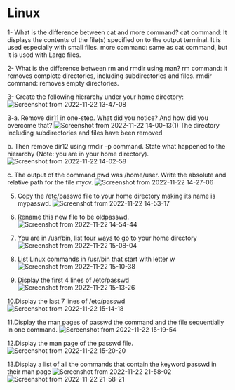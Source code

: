 # Linux

1- What is the difference between cat and more command?
cat command: It displays the contents of the file(s) specified on to the output terminal. It is used especially with small files.
more command: same as cat command, but it is used with Large files.

2- What is the difference between rm and rmdir using man?
rm command: it removes complete directories, including subdirectories and files.
rmdir command: removes empty directories.

3- Create the following hierarchy under your home directory:
![Screenshot from 2022-11-22 13-47-08](https://user-images.githubusercontent.com/110255978/203421229-2adb4ec4-ebad-439b-95f6-1c56f2b5dbf3.png)

3-a. Remove dir11 in one-step. What did you notice? And how did you overcome that?
![Screenshot from 2022-11-22 14-00-13(1)](https://user-images.githubusercontent.com/110255978/203421684-90616dfa-c3cb-4a61-9205-6f6a73f472a6.png)
 The directory including subdirectories and files have been removed
  
  b. Then remove dir12 using rmdir –p command. State what happened to the 
  hierarchy (Note: you are in your home directory).
![Screenshot from 2022-11-22 14-02-58](https://user-images.githubusercontent.com/110255978/203422134-0c0933ca-49bb-4616-b828-e84db1d839f3.png)

  c. The output of the command pwd was /home/user. Write the absolute 
  and relative path for the file mycv.
  ![Screenshot from 2022-11-22 14-27-06](https://user-images.githubusercontent.com/110255978/203422537-477c63e4-250d-4a94-956a-fdab7e2aa8e3.png)

5. Copy the /etc/passwd file to your home directory making its name is mypasswd.
![Screenshot from 2022-11-22 14-53-17](https://user-images.githubusercontent.com/110255978/203422826-ad3e765e-3e9f-440b-964d-b46568166ce2.png)

6. Rename this new file to be oldpasswd.
![Screenshot from 2022-11-22 14-54-44](https://user-images.githubusercontent.com/110255978/203422890-e1050a25-93bd-4e1f-add7-138fd494f849.png)

7. You are in /usr/bin, list four ways to go to your home directory
![Screenshot from 2022-11-22 15-08-04](https://user-images.githubusercontent.com/110255978/203423061-ef1fbc71-9181-4d0e-b53c-e7ffba74bcaf.png)

8. List Linux commands in /usr/bin that start with letter w
![Screenshot from 2022-11-22 15-10-38](https://user-images.githubusercontent.com/110255978/203423098-d8e03b72-53dd-4e79-93a4-52b3f3fba1e4.png)

9. Display the first 4 lines of /etc/passwd
![Screenshot from 2022-11-22 15-13-26](https://user-images.githubusercontent.com/110255978/203423262-131601ba-e93f-4535-83d9-1dc0bb9d5488.png)

10.Display the last 7 lines of /etc/passwd
![Screenshot from 2022-11-22 15-14-18](https://user-images.githubusercontent.com/110255978/203423385-41a50ee9-6853-4dab-bf07-137dd79bc57a.png)

11.Display the man pages of passwd the command and the file sequentially in one command.
![Screenshot from 2022-11-22 15-19-54](https://user-images.githubusercontent.com/110255978/203423576-d19fe7dc-3781-4b48-a2fb-2a2df2732ec0.png)

12.Display the man page of the passwd file.
![Screenshot from 2022-11-22 15-20-20](https://user-images.githubusercontent.com/110255978/203423766-0bfa566f-20ef-4c2b-94de-af14cdf455f2.png)


13.Display a list of all the commands that contain the keyword passwd in their man page
![Screenshot from 2022-11-22 21-58-02](https://user-images.githubusercontent.com/110255978/203423877-8364f48a-d6dc-4c5a-873a-a838d782cf4b.png)
![Screenshot from 2022-11-22 21-58-21](https://user-images.githubusercontent.com/110255978/203423893-7cf24f12-0965-46cd-8f47-15a1b40912d8.png)








